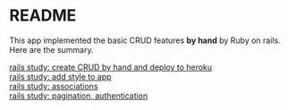# README

This app implemented the basic CRUD features **by hand** by Ruby on rails.  
Here are the summary.

[rails study: create CRUD by hand and deploy to heroku](rails_study_crud.md)  
[rails study: add style to app](add_styles.md)  
[rails study: associations](study_association.md)  
[rails study: pagination, authentication](study_pagination.md)  